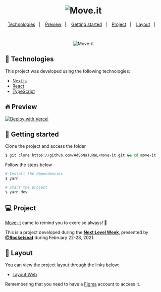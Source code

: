 <h1 align="center">
    <img alt="Move.it" title="Move.it" src="https://user-images.githubusercontent.com/26275918/109629493-2b564a00-7b44-11eb-990a-04d2310d1461.png" />
</h1>

<p align="center">
  <a href="#technologies">Technologies</a>&nbsp;&nbsp;&nbsp;|&nbsp;&nbsp;&nbsp;
  <a href="#-preview">Preview</a>&nbsp;&nbsp;&nbsp;|&nbsp;&nbsp;&nbsp;
  <a href="#-layout">Getting started</a>&nbsp;&nbsp;&nbsp;|&nbsp;&nbsp;&nbsp;
  <a href="#-project">Project</a>&nbsp;&nbsp;&nbsp;|&nbsp;&nbsp;&nbsp;
  <a href="#-layout">Layout</a>&nbsp;&nbsp;&nbsp;|&nbsp;&nbsp;&nbsp;
</p>

<br>

<p align="center">
  <img alt="Move-it" src="https://user-images.githubusercontent.com/26275918/109628166-b9313580-7b42-11eb-9d78-21a1e23dcdee.png">
</p>

## 🧪 Technologies

This project was developed using the following technologies:

- [Next.js](https://nextjs.org/)
- [React](https://reactjs.org)
- [TypeScript](https://www.typescriptlang.org/)

## 🔥 Preview

[![Deploy with Vercel](https://vercel.com/button)](https://move-it-adsonatural.vercel.app/)

## 🚀 Getting started

Clone the project and access the folder

```bash
$ git clone https://github.com/AdSoNaTuRaL/move-it.git && cd move-it
```

Follow the steps below
```bash
# Install the dependencies
$ yarn

# Start the project
$ yarn dev
```

## 💻 Project

[Move-it](https://move-it-adsonatural.vercel.app/) came to remind you to exercise always! 💜 

This is a project developed during the **[Next Level Week](https://nextlevelweek.com/)**, presented by **[@Rocketseat](https://github.com/Rocketseat)** during February 22-28, 2021.

## 🔖 Layout

You can view the project layout through the links below:

- [Layout Web](https://www.figma.com/file/ge20pu3ofMOKoliUyKx1Nl/Move.it-1.0) 

Remembering that you need to have a [Figma](http://figma.com/) account to access it.
